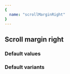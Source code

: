 ```yaml
---
{
  name: "scrollMarginRight"
}
---
```


## Scroll margin right

### Default values
<!-- defaults.values.start -->

<!-- defaults.values.end -->


### Default variants
<!-- defaults.variants.start -->

<!-- defaults.variants.end -->
